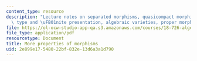 ```yaml
---
content_type: resource
description: "Lecture notes on separated morphisms, quasicompact morphisms, finite\
  \ type and \uFB01nite presentation, algebraic varieties, proper morphisms."
file: https://ol-ocw-studio-app-qa.s3.amazonaws.com/courses/18-726-algebraic-geometry-spring-2009/2e899e17548022bf832e13d6a3a1d790_MIT18_726s09_lec08_finite_type.pdf
file_type: application/pdf
resourcetype: Document
title: More properties of morphisms
uid: 2e899e17-5480-22bf-832e-13d6a3a1d790
---
```

